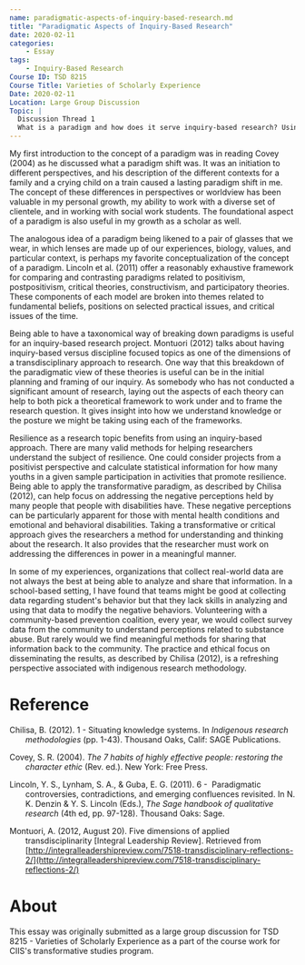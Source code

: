 ```yaml
---
name: paradigmatic-aspects-of-inquiry-based-research.md
title: "Paradigmatic Aspects of Inquiry-Based Research"
date: 2020-02-11  
categories:
    - Essay
tags:
    - Inquiry-Based Research
Course ID: TSD 8215  
Course Title: Varieties of Scholarly Experience  
Date: 2020-02-11  
Location: Large Group Discussion  
Topic: | 
  Discussion Thread 1  
  What is a paradigm and how does it serve inquiry-based research? Using Chilisa and LLG, discuss the benefits and pitfalls of paradigmatic frameworks? Why might it be important to frame your inquiry topic paradigmatically?
---
```


My first introduction to the concept of a paradigm was in reading Covey (2004) as he discussed what a paradigm shift was. It was an initiation to different perspectives, and his description of the different contexts for a family and a crying child on a train caused a lasting paradigm shift in me. The concept of these differences in perspectives or worldview has been valuable in my personal growth, my ability to work with a diverse set of clientele, and in working with social work students. The foundational aspect of a paradigm is also useful in my growth as a scholar as well.

The analogous idea of a paradigm being likened to a pair of glasses that we wear, in which lenses are made up of our experiences, biology, values, and particular context, is perhaps my favorite conceptualization of the concept of a paradigm.  Lincoln et al. (2011) offer a reasonably exhaustive framework for comparing and contrasting paradigms related to positivism, postpositivism, critical theories, constructivism, and participatory theories. These components of each model are broken into themes related to fundamental beliefs, positions on selected practical issues, and critical issues of the time.

Being able to have a taxonomical way of breaking down paradigms is useful for an inquiry-based research project. Montuori (2012) talks about having inquiry-based versus discipline focused topics as one of the dimensions of a transdisciplinary approach to research. One way that this breakdown of the paradigmatic view of these theories is useful can be in the initial planning and framing of our inquiry. As somebody who has not conducted a significant amount of research, laying out the aspects of each theory can help to both pick a theoretical framework to work under and to frame the research question. It gives insight into how we understand knowledge or the posture we might be taking using each of the frameworks.

Resilience as a research topic benefits from using an inquiry-based approach. There are many valid methods for helping researchers understand the subject of resilience. One could consider projects from a positivist perspective and calculate statistical information for how many youths in a given sample participation in activities that promote resilience. Being able to apply the transformative paradigm, as described by Chilisa (2012), can help focus on addressing the negative perceptions held by many people that people with disabilities have. These negative perceptions can be particularly apparent for those with mental health conditions and emotional and behavioral disabilities. Taking a transformative or critical approach gives the researchers a method for understanding and thinking about the research. It also provides that the researcher must work on addressing the differences in power in a meaningful manner.

In some of my experiences, organizations that collect real-world data are not always the best at being able to analyze and share that information. In a school-based setting, I have found that teams might be good at collecting data regarding student's behavior but that they lack skills in analyzing and using that data to modify the negative behaviors. Volunteering with a community-based prevention coalition, every year, we would collect survey data from the community to understand perceptions related to substance abuse. But rarely would we find meaningful methods for sharing that information back to the community. The practice and ethical focus on disseminating the results, as described by Chilisa (2012), is a refreshing perspective associated with indigenous research methodology.

# Reference

<div style="margin: 0 0 0 2em; text-indent: -2em;" markdown="1">

Chilisa, B. (2012). 1 - Situating knowledge systems. In _Indigenous research methodologies_ (pp. 1-43). Thousand Oaks, Calif: SAGE Publications.

Covey, S. R. (2004). _The 7 habits of highly effective people: restoring the character ethic_ (Rev. ed.). New York: Free Press.

Lincoln, Y. S., Lynham, S. A., & Guba, E. G. (2011). 6 -  Paradigmatic controversies, contradictions, and emerging confluences revisited. In N. K. Denzin & Y. S. Lincoln (Eds.), _The Sage handbook of qualitative research_ (4th ed, pp. 97-128). Thousand Oaks: Sage.

Montuori, A. (2012, August 20). Five dimensions of applied transdisciplinarity [Integral Leadership Review]. Retrieved from [http://integralleadershipreview.com/7518-transdisciplinary-reflections-2/](http://integralleadershipreview.com/7518-transdisciplinary-reflections-2/)

</div>

# About

This essay was originally submitted as a large group discussion for TSD 8215 - Varieties of Scholarly Experience as a part of the course work for CIIS's transformative studies program.
